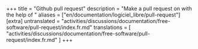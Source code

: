 +++
title = "Github pull request"
description = "Make a pull request on with the help of "
aliases = ["en/documentation/logiciel_libre/pull-request"]
[extra]
untranslated = "activities/discussions/documentation/free-software/pull-request/index.fr.md"
translations = [
    "activities/discussions/documentation/free-software/pull-request/index.fr.md"
]
+++
